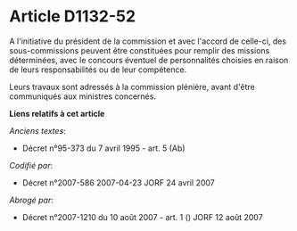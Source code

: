 # Article D1132-52

A l'initiative du président de la commission et avec l'accord de celle-ci, des sous-commissions peuvent être constituées pour
remplir des missions déterminées, avec le concours éventuel de personnalités choisies en raison de leurs responsabilités ou
de leur compétence.

Leurs travaux sont adressés à la commission plénière, avant d'être communiqués aux ministres concernés.

**Liens relatifs à cet article**

_Anciens textes_:

  - Décret n°95-373 du 7 avril 1995 - art. 5 (Ab)

_Codifié par_:

  - Décret n°2007-586 2007-04-23 JORF 24 avril 2007

_Abrogé par_:

  - Décret n°2007-1210 du 10 août 2007 - art. 1 () JORF 12 août 2007
